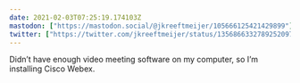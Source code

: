 ```yaml
---
date: 2021-02-03T07:25:19.174103Z
mastodon: ["https://mastodon.social/@jkreeftmeijer/105666125421429899"]
twitter: ["https://twitter.com/jkreeftmeijer/status/1356866332789252097"]
---
```

Didn’t have enough video meeting software on my computer, so I’m installing Cisco Webex.

